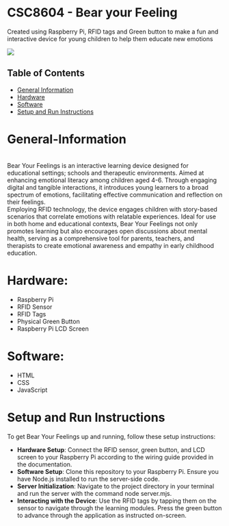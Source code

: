 # CSC8604 - Bear your Feeling
Created using Raspberry Pi, RFID tags and Green button to make a fun and interactive device for young children to help them educate new emotions

<img src="https://github.com/SakarRaiNepal/CSC8604/assets/143952149/f9e619a1-764e-4e60-a3e8-381a72686c5a">


## Table of Contents
- [General Information](#General-Information)
- [Hardware](#Hardware)
- [Software](#Software)
- [Setup and Run Instructions](#Setup-and-Run-Instructions)


# General-Information
<br> Bear Your Feelings is an interactive learning device designed for educational settings; schools and therapeutic environments. Aimed at enhancing emotional literacy among children aged 4-6. Through engaging digital and tangible interactions, it introduces young learners to a broad spectrum of emotions, facilitating effective communication and reflection on their feelings.
<br> Employing RFID technology, the device engages children with story-based scenarios that correlate emotions with relatable experiences. Ideal for use in both home and educational contexts, Bear Your Feelings not only promotes learning but also encourages open discussions about mental health, serving as a comprehensive tool for parents, teachers, and therapists to create emotional awareness and empathy in early childhood education.

# Hardware:
- Raspberry Pi 
- RFID Sensor
- RFID Tags
- Physical Green Button
- Raspberry Pi LCD Screen

# Software:
- HTML
- CSS
- JavaScript

# Setup and Run Instructions
To get Bear Your Feelings up and running, follow these setup instructions:

- **Hardware Setup**: Connect the RFID sensor, green button, and LCD screen to your Raspberry Pi according to the wiring guide provided in the documentation.
- **Software Setup**: Clone this repository to your Raspberry Pi. Ensure you have Node.js installed to run the server-side code.
- **Server Initialization**: Navigate to the project directory in your terminal and run the server with the command node server.mjs.
- **Interacting with the Device**: Use the RFID tags by tapping them on the sensor to navigate through the learning modules. Press the green button to advance through the application as instructed on-screen.
